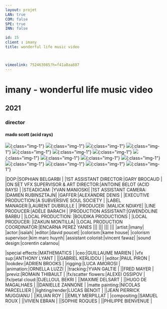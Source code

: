 ```yaml
---
layout: projet
LAN: true  
COM: false
SPE: true
INN: false

id: 15
client : imany
title: wonderful life music video



vimeolink: 752463085?h=f41a8aa887
---
```


# imany - wonderful life music video 
## 2021 
### director
#### mado scott (acid rays)

![](/assets/projets/IMANY_01.png){:class="img-1"}
![](/assets/projets/IMANY_02.png){:class="img-1"}
![](/assets/projets/IMANY_03.png){:class="img-1"}
![](/assets/projets/IMANY_04.png){:class="img-1"}
![](/assets/projets/IMANY_05.png){:class="img-1"}
![](/assets/projets/IMANY_06.png){:class="img-1"}
![](/assets/projets/IMANY_07.png){:class="img-1"}
![](/assets/projets/IMANY_08.png){:class="img-1"}
![](/assets/projets/IMANY_09.png){:class="img-1"}
![](/assets/projets/IMANY_10.png){:class="img-1"}
![](/assets/projets/IMANY_11.png){:class="img-1"}
![](/assets/projets/IMANY_12.png){:class="img-1"}
![](/assets/projets/IMANY_13.png){:class="img-1"}
![](/assets/projets/IMANY_14.png){:class="img-1"}
![](/assets/projets/IMANY_15.png){:class="img-1"}


             
|DOP:|SOPHIAN BELGARBI |
|1ST ASSISTANT DIRECTOR:|GARY BROCAUD |
|ON SET VFX SUPERVISOR & ART DIRECTOR:|ANTOINE BELOT (ACID RAYS) |
|STEADICAM: |YVAN MANIOSKI|
|1ST ASSISTANT CAMERA: |DAMIEN RUBINSZTAJN|
|GAFFER:|ALEXANDRE DENIS |
|EXECUTIVE PRODUCTION:|A SUBVERSIVE SOUL SOCIETY |
|LABEL MANAGER:|LAURENT DUBRULLE |
|PRODUCER: |MALICK NDIAYE|
|LINE PRODUCER:|ADÈLE BARACH |
|PRODUCTION ASSISTANT:|GWENDOLINE BARBU |
|LOCAL PRODUCTION: |BOUDIKA PRODUCTIONS |
|LOCAL PRODUCER: |IZAKUN MONTILLA|
|LOCAL PRODUCTION COORDINATOR:|ENCARNA PEREZ YANES
|||
|||
|||
|||
|artist:|imany|
|actor:|isaïah|
|editor:|david poucet|
|colorism:|kame house|
|colorism supervisor:|kim marc huynh|
|assistant colorist:|vincent fawaz|
|sound design:|corentin calarnou|

|special effects:|MATHEMATICS |
|ceo:|GUILLAUME MARIEN |
|vfx sup:|ANTHONY LYANT |
||GABRIEL KERLIDOU |
|editor:|PAUL PIRON |
|lookdev:|ADRIEN BROOKS |
|rigging:|LUCA AMOROSI |
|animation:|ORNELLA LUZZI |
|tracking:|YVAN GALTIE |
||FRED MAYER |
|previz:|ROMAIN THIBAULT |
|fx/scatter flowers:|ALEXEI OSSIPOV |
|fx/petal cloud:|DJELLOUL BEKRI |
||MAXIME DELSART |
||HUGO DE MAGALHAES |
||DANIELLE ZANNONE |
|matte painting:|NICOLAS PARCELLIER |
|lighting/render|LUCAS BENOIT |
||JEAN PIERRICK MUGGIANU |
||KILIAN ROY |
||EMILY MERPILLAT |
|compositing:|SAMUEL ROUX |
||VIVIEN EBRAN |
||SOPHIE ROQUES |
||PHILIPPE BIENVENUE |